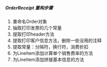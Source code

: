 ##### OrderReceipt 重构步骤

1. 重命名Order对象
2. 抽取打印发票的几个常量
3. 提取打印header方法
4. 提取打印客户信息方法，删除一些没用的注释
5. 提取常量：分隔符，换行符，消费折扣
6. 为LineItem添加计算单个销售费率的方法
7. 为LineItem添加拼接基本信息的方法
